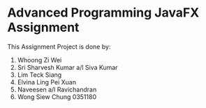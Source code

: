 # Advanced Programming JavaFX Assignment

This Assignment Project is done by:

1. Whoong Zi Wei
2. Sri Sharvesh Kumar a/l Siva Kumar
3. Lim Teck Siang
4. Elvina Ling Pei Xuan
5. Naveesen a/l Ravichandran
6. Wong Siew Chung 0351180

